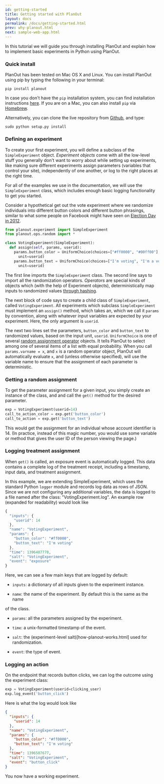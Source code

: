 ```yaml
---
id: getting-started
title: Getting started with PlanOut
layout: docs
permalink: /docs/getting-started.html
prev: why-planout.html
next: sample-web-app.html
---
```


In this tutorial we will guide you through installing PlanOut and explain how
to implement basic experiments in Python using PlanOut.

### Quick install
PlanOut has been tested on Mac OS X and Linux.
You can install PlanOut using pip by typing the following in your
terminal:

```
pip install planout
```

In case you don't have the `pip` installation system, you can find installation instructions [here](http://pip.readthedocs.org/en/latest/installing.html). If you are on
a Mac, you can also install `pip` via [Homebrew](http://brew.sh).

Alternatively, you can clone the live repository from [Github](https://github.com/facebook/planout), and type:

```
sudo python setup.py install
```

### Defining an experiment
To create your first experiment, you will define a subclass of the
`SimpleExperiment` object. *Experiment objects* come with all the low-level
stuff you generally don't want to worry about while setting up experiments,
like making sure different experiments assign parameters (variables that
control your site), independently of one another, or log to the right
places at the right time.

For all of the examples we use in the documentation, we will use the
`SimpleExperiment` class, which includes enough basic logging functionality to
get you started.

Consider a hypothetical get out the vote experiment where we randomize
individuals into different button colors and different button phrasings,
similar to what some people on Facebook might have seen on [Election Day in 2012](http://newsroom.fb.com/news/2012/11/election-day-2012-on-facebook/).

```python
from planout.experiment import SimpleExperiment
from planout.ops.random import *

class VotingExperiment(SimpleExperiment):
  def assign(self, params, userid):
    params.button_color = UniformChoice(choices=["#ff0000", "#00ff00"],
      unit=userid)
    params.button_text = UniformChoice(choices=["I'm voting", "I'm a voter"],
      unit=userid)
```

The first line imports the `SimpleExperiment` class. The second line says to
import all the randomization operators.  *Operators* are special kinds of
objects which (with the help of Experiment objects), deterministically map
inputs to randomized values [through hashing](how-planout-works.html).

The next block of code says to create a child class of `SimpleExperiment`,
called `VotingExperiment`. All experiments which subclass `SimpleExperiment` must
implement an `assign()` method, which takes an, which we call
it `params` by convention, along with whatever input variables are expected by
your experiment.  Here, the only argument is `userid`.

The next two lines set the parameters, `button_color` and `button_text` to
randomized values, based on the input unit, `userid`. `UniformChoice` is one
of several [random assignment operator](random-operators.html) objects.
It tells PlanOut to select among
one of several items of a list with equal probability.
When you call `params.varname = x`, and `x` is a random operator object, PlanOut
will automatically evaluate `x`, and (unless otherwise specified), will use
the variable name to ensure that the assignment of each parameter is
deterministic.

### Getting a random assignment
To get the parameter assignment for a given input, you simply create an instance of the
class, and and call the `get()` method for the desired parameter.

```python
exp = VotingExperiment(userid=14)
call_to_action_color = exp.get('button_color')
call_to_action = exp.get('button_text')
```

This would get the assignment for an individual whose account identifier is 14.
(In practice, instead of this magic number, you would use some variable or method
that gives the user ID of the person viewing the page.)

### Logging treatment assignment
When `get()` is called, an exposure event is automatically logged.  This
data contains a complete log of the treatment receipt, including a timestamp,
input data, and treatment assignment.

In this example, we are extending SimpleExperiment, which uses the standard
Python `logger` module and records log data as rows of JSON.
Since we are not configuring any additional variables, the data is logged to a
file named after the class: "VotingExperiment.log".
An example row (expanded for readability) would look like


```javascript
{
  "inputs": {
    "userid": 14
  },
  "name": "VotingExperiment",
  "params": {
    "button_color": "#ff0000",
    "button_text": "I'm voting"
  },
  "time": 1396487778,
  "salt": "VotingExperiment",
  "event": "exposure"
}
```

Here, we can see a few main keys that are logged by default:

 * `inputs`: a dictionary of all inputs given to the experiment instance.

 * `name`: the name of the experiment. By default this is the same as the name

 of the class.
 * `params`: all the parameters assigned by the experiment.

 * `time`: a unix-formatted timestamp of the event.

 * `salt`: the (experiment-level salt)[how-planout-works.html] used for randomization.

 * `event`: the type of event.


### Logging an action
On the endpoint that records button clicks, we can log the outcome using the
experiment class:

```python
exp = VotingExperiment(userid=clicking_user)
exp.log_event('button_click')
```

Here is what the log would look like

```json
{
  "inputs": {
    "userid": 14
  },
  "name": "VotingExperiment",
  "params": {
    "button_color": "#ff0000",
    "button_text": "I'm voting"
  },
  "time": 1396507677,
  "salt": "VotingExperiment",
  "event": "button_click"
}
```

You now have a working experiment.
